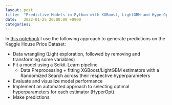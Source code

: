 ```yaml
---
layout: post
title:  "Predictive Models in Python with XGBoost, LightGBM and HyperOpt"
date:   2022-01-25 20:00:00 +0900
categories:
---
```


In [this notebook](https://github.com/valencia21/data-science-projects/blob/master/house-price-prediction/Models/sklearn/model.ipynb) I use the following approach to generate predictions on the Kaggle House Price Dataset:

- Data wrangling (Light exploration, followed by removing and transforming some variables)
- Fit a model using a Scikit-Learn pipeline 
  - Data Preprocessing + fitting XGBoost/LightGBM estimators with a Randomized Search across their respective hyperparameters
- Evaluate and visualize model performance
- Implement an automated approach to selecting optimal hyperparameters for each estimator (HyperOpt)
- Make predictions